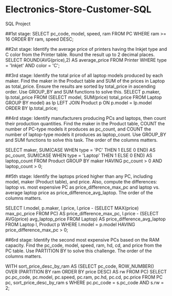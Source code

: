 # Electronics-Store-Customer-SQL
SQL Project

##1st stage:
SELECT pc_code, model, speed, ram
FROM PC
WHERE ram >= 16
ORDER BY ram,
speed DESC;

##2st stage:
Identify the average price of printers having the Inkjet type 
and C color from the Printer table. 
Round the result up to 2 decimal places.
SELECT ROUND(AVG(price),2) AS average_price
FROM Printer
WHERE type = 'Inkjet'
AND color = 'C';

##3rd stage:
Identify the total price of all laptop models produced by each maker. 
Find the maker in the Product table and SUM of the prices in Laptop as total_price. 
Ensure the results are sorted by total_price in ascending order. 
Use GROUP_BY and SUM functions to solve this.
SELECT p.maker, lp.total_price
    FROM 
    (SELECT model, SUM(price) total_price 
    FROM Laptop
    GROUP BY model) as lp
    LEFT JOIN Product p
    ON p.model = lp.model
ORDER BY lp.total_price;

##4rd stage:
Identify manufacturers producing PCs and laptops, then count their production quantities. 
Find the maker in the Product table, COUNT the number of PC-type models it produces as pc_count,
 and COUNT the number of laptop-type models it produces as laptop_count. Use GROUP_BY and SUM functions
 to solve this task. The order of the columns matters.
 
SELECT maker, 
    SUM(CASE WHEN type = 'PC' THEN 1 ELSE 0 END) AS pc_count, 
    SUM(CASE WHEN type = 'Laptop' THEN 1 ELSE 0 END) AS laptop_count
FROM Product
GROUP BY maker
HAVING pc_count > 0
AND laptop_count > 0;

##5th stage:
Identify the laptops priced higher than any PC, including model, maker (Product table), and price. 
Also, compute the differences: laptop vs. most expensive PC as price_difference_max_pc and laptop 
vs. average laptop price as price_difference_avg_laptop. The order of the columns matters.

SELECT l.model, 
    p.maker, 
    l.price, 
    l.price - (SELECT MAX(price) max_pc_price FROM PC) AS price_difference_max_pc, 
    l.price - (SELECT AVG(price) avg_laptop_price FROM Laptop) AS price_difference_avg_laptop 
FROM Laptop l, Product p
WHERE l.model = p.model
HAVING price_difference_max_pc > 0;

##6rd stage:
Identify the second most expensive PCs based on the RAM capacity. 
Find the pc_code, model, speed, ram, hd, cd, and price from the PC table. 
Use PARTITION BY to solve this challenge. The order of the columns matters.

WITH sort_price_desc_by_ram AS (SELECT pc_code, ROW_NUMBER() OVER (PARTITION BY ram ORDER BY price DESC) AS rw FROM PC)
SELECT pc.pc_code, pc.model, pc.speed, pc.ram, pc.hd, pc.cd, pc.price
FROM PC pc, sort_price_desc_by_ram s
WHERE pc.pc_code = s.pc_code
AND s.rw = 2;






